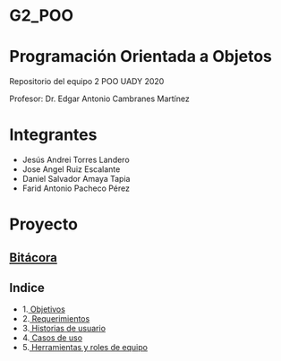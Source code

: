 # G2_POO
# Programación Orientada a Objetos

Repositorio del equipo 2 POO UADY 2020

Profesor: Dr. Edgar Antonio Cambranes Martínez

# Integrantes
* Jesús Andrei Torres Landero
* Jose Angel Ruiz Escalante
* Daniel Salvador Amaya Tapia
* Farid Antonio Pacheco Pérez

# Proyecto
## [ Bitácora](https://github.com/AndreiTorres/G2_POO/blob/main/Proyecto%20del%20equipo/Bitacora.txt)
## Indice
* 1.[ Objetivos](https://github.com/AndreiTorres/G2_POO/blob/main/Proyecto%20del%20equipo/Objetivos.md)
* 2.[ Requerimientos](https://github.com/AndreiTorres/G2_POO/blob/main/Proyecto%20del%20equipo/Requerimientos.md)
* 3.[ Historias de usuario](https://github.com/AndreiTorres/G2_POO/blob/main/Proyecto%20del%20equipo/Historia%20de%20usuario.md)
* 4.[ Casos de uso](https://github.com/AndreiTorres/G2_POO/blob/main/Proyecto%20del%20equipo/Casos%20de%20uso.md)
* 5.[ Herramientas y roles de equipo](https://github.com/AndreiTorres/G2_POO/blob/main/Proyecto%20del%20equipo/Roles_de_Equipo.md)
